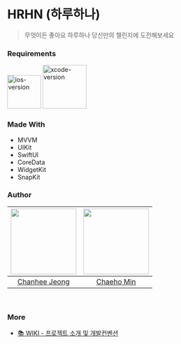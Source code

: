 # HRHN (하루하나)

> 무엇이든 좋아요 하루하나 당신만의 챌린지에 도전해보세요

### Requirements

<img width="77" alt="ios-version" src="https://img.shields.io/badge/iOS-16.0%2B-lightgrey"> 
<img width="100" alt="xcode-version" src="https://img.shields.io/badge/Xcode-14.0.0-informational"> 


### Made With
- MVVM
- UIKit
- SwiftUI
- CoreData
- WidgetKit 
- SnapKit


### Author

| <img src="https://github.com/chaneeii.png" width = "150">  | <img src="https://github.com/Chaeho-Min.png" width = "150"> |
| :-----------------------------------------: | :---------------------------------------: | 
|   [Chanhee Jeong](https://github.com/chaneeii)    |     [Chaeho Min](https://github.com/Chaeho-Min) |     

<br/>

### More
- [📚 WIKI - 프로젝트 소개 및 개발컨벤션](https://github.com/chaneeii/HRHN/wiki)
